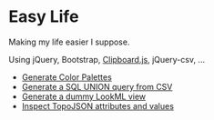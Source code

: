 # Easy Life

Making my life easier I suppose.

Using jQuery, Bootstrap, [Clipboard.js](https://clipboardjs.com/), jQuery-csv, ...

* [Generate Color Palettes](https://rawgit.com/brechtv/easylife/master/color_palette_generator.html)
* [Generate a SQL UNION query from CSV](https://rawgit.com/brechtv/easylife/master/csv_to_sql_generator.html)
* [Generate a dummy LookML view](https://rawgit.com/brechtv/easylife/master/sql_lookml_generator.html)
* [Inspect TopoJSON attributes and values](https://rawgit.com/brechtv/easylife/master/inspect_topojson.html)
